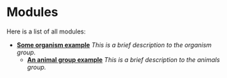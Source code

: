 
# Modules

Here is a list of all modules:


* [**Some organism example**](group__organism.md) _This is a brief description to the organism group._   
  * [**An animal group example**](group__animals.md) _This is a brief description to the animals group._   